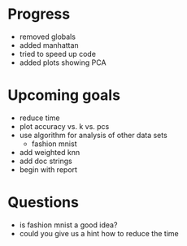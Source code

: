 # Progress
- removed globals
- added manhattan
- tried to speed up code
- added plots showing PCA

# Upcoming goals
- reduce time
- plot accuracy vs. k vs. pcs
- use algorithm for analysis of other data sets
    - fashion mnist
- add weighted knn
- add doc strings
- begin with report

# Questions
- is fashion mnist a good idea?
- could you give us a hint how to reduce the time